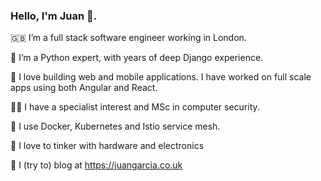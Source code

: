 ### Hello, I'm Juan 👋.

🇬🇧 I’m a full stack software engineer working in London.

🐍 I’m a Python expert, with years of deep Django experience.

📐 I love building web and mobile applications. I have worked on full scale apps using both Angular and React.

🕵️‍♂️ I have a specialist interest and MSc in computer security.

🐳 I use Docker, Kubernetes and Istio service mesh.

🔧 I love to tinker with hardware and electronics

💬 I (try to) blog at https://juangarcia.co.uk

<!--
**juanjsebgarcia/juanjsebgarcia** is a ✨ _special_ ✨ repository because its `README.md` (this file) appears on your GitHub profile.

Here are some ideas to get you started:

- 🔭 I’m currently working on ...
- 🌱 I’m currently learning ...
- 👯 I’m looking to collaborate on ...
- 🤔 I’m looking for help with ...
- 💬 Ask me about ...
- 📫 How to reach me: ...
- 😄 Pronouns: ...
- ⚡ Fun fact: ...
-->
